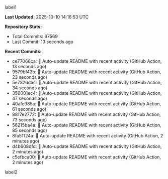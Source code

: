
label1 
<!-- ACTIVITY_START -->
**Last Updated:** 2025-10-10 14:16:53 UTC

**Repository Stats:**
- Total Commits: 67569
- Last Commit: 13 seconds ago

**Recent Commits:**
- ce77066ca: 🤖 Auto-update README with recent activity (GitHub Action, 13 seconds ago)
- 9579bf43b: 🤖 Auto-update README with recent activity (GitHub Action, 23 seconds ago)
- 5e7326dac: 🤖 Auto-update README with recent activity (GitHub Action, 34 seconds ago)
- 350001ec4: 🤖 Auto-update README with recent activity (GitHub Action, 47 seconds ago)
- 40afe985a: 🤖 Auto-update README with recent activity (GitHub Action, 61 seconds ago)
- 8817e2772: 🤖 Auto-update README with recent activity (GitHub Action, 73 seconds ago)
- 56215ba4a: 🤖 Auto-update README with recent activity (GitHub Action, 85 seconds ago)
- 8fa51124a: 🤖 Auto-update README with recent activity (GitHub Action, 2 minutes ago)
- d4b608dfd: 🤖 Auto-update README with recent activity (GitHub Action, 2 minutes ago)
- c5efbca00: 🤖 Auto-update README with recent activity (GitHub Action, 2 minutes ago)
<!-- ACTIVITY_END -->

label2
